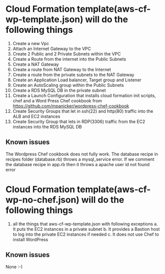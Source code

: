 # Cloud Formation template(aws-cf-wp-template.json)  will do the following things
1. Create a new Vpc
2. Attach an Internet Gateway to the VPC
3. Create 2 Public and 2 Private Subnets within the VPC
4. Create a Route from the internet into the Public Subnets
5. Create a NAT Gateway
6. Create a route from NAT Gateway to the Internet
7. Create a route from the private subnets to the NAT Gateway
8. Create an Application Load balancer, Target group and Listener
9. Create an AutoScaling group within the Public Subnets
10. Create a RDS MySQL DB in the private subnet
11. Create a Launch Configuration that installs cloud formation init scripts, chef and a Word Press Chef cookbook from https://github.com/mpanicker/wordpress-chef-cookbook
12. Create Security Groups that let in ssh(22) and http(80) traffic into the ALB and EC2 instances
13. Create Security Group that lets in RDP(3306) traffic from the EC2 instances into the RDS MySQL DB

## Known issues
The Wordpress Chef cookbook does not fully work. The database recipe in recipes folder (database.rb) throws a mysql_service error. If we comment the database recipe in app.rb then it throws a apache user id not found error


# Cloud Formation template(aws-cf-wp-no-chef.json)  will do the following things
1. all the things that aws-cf-wp-template.json with following exceptions
a. It puts the EC2 instances in a private subnet
b. It provides a Bastion host to log into the private EC2 instances if needed
c. It does not use Chef to install WordPress

## Known issues
None :-)
